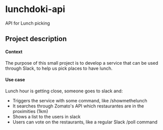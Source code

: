 # lunchdoki-api
API for Lunch picking

## Project description
#### Context
The purpose of this small project is to develop a service that can be used through Slack, to help us pick places to have lunch.

#### Use case
Lunch hour is getting close, someone goes to slack and:

- Triggers the service with some command, like /showmethelunch
- It searches through Zomato's API which restaurantes are in the proximities (1km)
- Shows a list to the users in slack
- Users can vote on the restaurants, like a regular Slack /poll command
